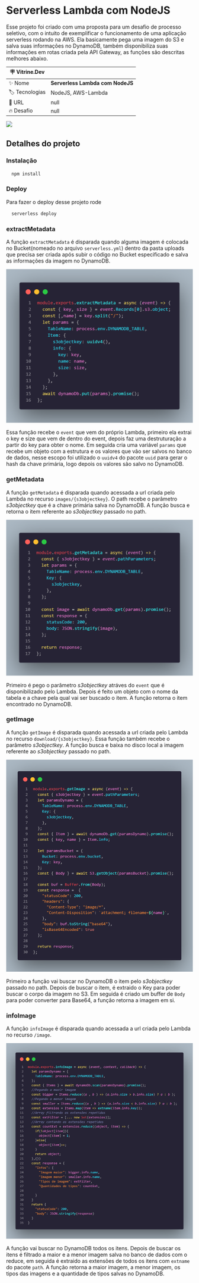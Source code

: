 # Serverless Lambda com NodeJS
Esse projeto foi criado com uma proposta para um desafio de processo seletivo, com o intuito de exemplificar o funcionamento de uma aplicação serverless rodando 
na AWS. Ela basicamente pega uma imagem do S3 e salva suas informações no DynamoDB, também disponibiliza suas informações em rotas criada pela API Gateway, as funções 
são descritas melhores abaixo.


| :placard: Vitrine.Dev |     |
| -------------  | --- |
| :sparkles: Nome        | **Serverless Lambda com NodeJS**
| :label: Tecnologias | NodeJS, AWS-Lambda
| :rocket: URL         | null
| :fire: Desafio     | null

<!-- Inserir imagem com a #vitrinedev ao final do link -->
![](https://encrypted-tbn0.gstatic.com/images?q=tbn:ANd9GcTHFhKfnxTVqkx8Tj1GstjgJGvIbtRLHdfheA&usqp=CAU?text=imagem+lindona+do+meu+projeto#vitrinedev)

## Detalhes do projeto

### Instalação


```bash
  npm install 
```

### Deploy

Para fazer o deploy desse projeto rode

```bash
  serverless deploy
```

### extractMetadata
A função `extractMetadata` é disparada quando alguma imagem é colocada no Bucket(nomeado no arquivo `serverless.yml`) dentro da pasta uploads que precisa ser criada após subir o código no Bucket especificado e salva as informações da imagem no DynamoDB.

![Screenshot](extractMetadata.png)

Essa função recebe o `event` que vem do próprio Lambda, primeiro ela extrai o key e size que vem de dentro do event, depois faz uma destruturação a partir do key para obter o nome. Em seguida cria uma variável `params` que recebe um objeto com a estrutura e os valores que vão ser salvos no banco de dados, nesse escopo foi utilizado o `uuidv4` do pacote `uuid` para gerar o hash da chave primária, logo depois os valores são salvo no DynamoDB.

### getMetadata
A função `getMetadata` é disparada quando acessada a url criada pelo Lambda no recurso `images/{s3objectkey}`. O path recebe o parâmetro *s3objectkey* que é a chave primária salva no DynamoDB. A função busca e retorna o item referente ao *s3objectkey* passado no path.

![Screenshot](getMetadata.png)

Primeiro é pego o parâmetro *s3objectkey* atráves do `event` que é disponibilizado pelo Lambda. Depois é feito um objeto com o nome da tabela e a chave pela qual vai ser buscado o item. A função retorna o item encontrado no DynamoDB.

### getImage
A função `getImage` é disparada quando acessada a url criada pelo Lambda no recurso `download/{s3objectkey}`. Essa função também recebe o parâmetro *s3objectkey*. A função busca e baixa no disco local a imagem referente ao *s3objectkey* passado no path.

![Screenshot](getImage.png)

Primeiro a função vai buscar no DynamoDB o item pelo *s3objectkey* passado no path. Depois de buscar o item, é extraido o Key para poder buscar o corpo da imagem no S3. Em seguida é criado um buffer de `Body` para poder converter para Base64, a função retorna a imagem em si.

### infoImage
A função `infoImage` é disparada quando acessada a url criada pelo Lambda no recurso `/image`. 

![Screenshot](infoImage.png)

A função vai buscar no DynamoDB todos os itens. Depois de buscar os itens é filtrado a maior e a menor imagem salva no banco de dados com o reduce, em seguida é extraido as extensões de todos os itens com `extname` do pacote `path`. A função retorna a maior imagem, a menor imagem, os tipos das imagens e a quantidade de tipos salvas no DynamoDB.




